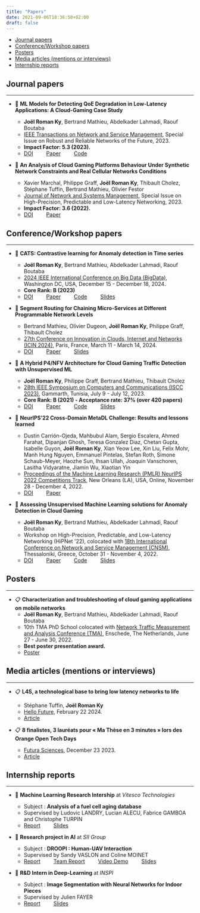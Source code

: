 ```yaml
---
title: "Papers"
date: 2021-09-06T18:36:50+02:00
draft: false
---
```

- [Journal papers](#journal-papers)
- [Conference/Workshop papers](#conferenceworkshop-papers)
- [Posters](#posters)
- [Media articles (mentions or interviews)](#media-articles-mentions-or-interviews)
- [Internship reports](#internship-reports)


## Journal papers
---
- :page_with_curl: **ML Models for Detecting QoE Degradation in Low-Latency Applications: A Cloud-Gaming Case Study**
  - **Joël Roman Ky**, Bertrand Mathieu, Abdelkader Lahmadi, Raouf Boutaba
  - [IEEE Transactions on Network and Service Management](https://ieeexplore.ieee.org/xpl/RecentIssue.jsp?punumber=4275028), Special Issue on Robust and Reliable Networks of the Future, 2023. 
  - **Impact Factor: 5.3 (2023).**
  - [DOI](https://doi.org/10.1109/TNSM.2023.3293806) &nbsp; &nbsp; &nbsp; &nbsp; [Paper](https://hal.science/hal-04160235/) &nbsp; &nbsp; &nbsp; &nbsp; [Code](https://github.com/joelromanky/unsupervised-ml-ad-qoe-deg)


- :page_with_curl: **An Analysis of Cloud Gaming Platforms Behaviour Under Synthetic Network Constraints and Real Cellular Networks Conditions**
  - Xavier Marchal, Philippe Graff, **Joël Roman Ky**, Thibault Cholez, Stéphane Tuffin, Bertrand Mathieu, Olivier Festor
  - [Journal of Network and Systems Management](https://www.springer.com/journal/10922), Special Issue on High-Precision, Predictable and Low-Latency Networking, 2023. 
  - **Impact Factor: 3.6 (2022).**
  - [DOI](https://doi.org/10.1007/s10922-023-09720-9) &nbsp; &nbsp; &nbsp; &nbsp; [Paper](https://hal.inria.fr/hal-04050288/)


## Conference/Workshop papers
---

- :page_with_curl: **CATS: Contrastive learning for Anomaly detection in Time series**
  -  **Joël Roman Ky**, Bertrand Mathieu, Abdelkader Lahmadi, Raouf Boutaba
  - [ 2024 IEEE International Conference on Big Data (BigData)](https://bigdataieee.org/BigData2024), Washington DC, USA, December 15 - December 18, 2024. 
  -  **Core Rank: B (2023)**
  - [DOI](https://doi.org/10.1109/BigData62323.2024.10825476) &nbsp; &nbsp; &nbsp; &nbsp; [Paper](https://hal.science/hal-04881349) &nbsp; &nbsp; &nbsp; &nbsp; [Code](https://github.com/joelromanky/cats)  &nbsp; &nbsp; &nbsp; &nbsp; [Slides](../../#)

- :page_with_curl: **Segment Routing for Chaining Micro-Services at Different Programmable Network Levels**
  -  Bertrand Mathieu, Olivier Dugeon, **Joël Roman Ky**, Philippe Graff, Thibault Cholez
  - [ 27th Conference on Innovation in Clouds, Internet and Networks (ICIN 2024)](https://www.icin-conference.org/2024), Paris, France, March 11 - March 14, 2024. 
  - [DOI](https://doi.org/10.1109/ICIN60470.2024.10494472) &nbsp; &nbsp; &nbsp; &nbsp; [Paper](https://hal.science/hal-04544951/) &nbsp; &nbsp; &nbsp; &nbsp; [Slides](../../#)

- :page_with_curl: **A Hybrid P4/NFV Architecture for Cloud Gaming Traffic Detection with Unsupervised ML**
  - **Joël Roman Ky**, Philippe Graff, Bertrand Mathieu, Thibault Cholez
  - [28th IEEE Symposium on Computers and Communications (ISCC 2023)](https://2023.ieee-iscc.org/), Gammarth, Tunisia, July 9 - July 12, 2023. 
  - **Core Rank: B (2021) - Acceptance rate: 37% (over 420 papers)**
  - [DOI](https://doi.org/10.1109/ISCC58397.2023.10217863) &nbsp; &nbsp; &nbsp; &nbsp; [Paper](https://hal.science/hal-04130096) &nbsp; &nbsp; &nbsp; &nbsp; [Code](https://github.com/mosaico-anr/P4_NFV_CG_Detector) &nbsp; &nbsp; &nbsp; &nbsp; [Slides](../../files/presentation/Slides_ISCC23.pdf)

- :page_with_curl: **NeurIPS’22 Cross-Domain MetaDL Challenge: Results and lessons learned**
  - Dustin Carrión-Ojeda, Mahbubul Alam, Sergio Escalera, Ahmed Farahat, Dipanjan Ghosh, Teresa Gonzalez Diaz, Chetan Gupta, Isabelle Guyon, **Joël Roman Ky**, Xian Yeow Lee, Xin Liu, Felix Mohr, Manh Hung Nguyen, Emmanuel Pintelas, Stefan Roth, Simone Schaub-Meyer, Haozhe Sun, Ihsan Ullah, Joaquin Vanschoren, Lasitha Vidyaratne, Jiamin Wu, Xiaotian Yin
  - [Proceedings of the Machine Learning Research (PMLR) NeurIPS 2022 Competitions Track](https://neurips.cc/virtual/2022/competition/50082), New Orleans (LA), USA, Online, November 28 - December 4, 2022. 
  - [DOI](https://proceedings.mlr.press/v220/carrion-ojeda22a.html) &nbsp; &nbsp; &nbsp; &nbsp; [Paper](https://proceedings.mlr.press/v220/carrion-ojeda22a/carrion-ojeda22a.pdf) &nbsp; &nbsp; &nbsp; &nbsp;


- :page_with_curl: **Assessing Unsupervised Machine Learning solutions for Anomaly Detection in Cloud Gaming**
  - **Joël Roman Ky**, Bertrand Mathieu, Abdelkader Lahmadi, Raouf Boutaba
  - Workshop on High-Precision, Predictable, and Low-Latency Networking (HiPNet '22), colocated with [18th International Conference on Network and Service Management (CNSM)](http://www.cnsm-conf.org/2022/), Thessaloniki, Greece, October 31 - November 4, 2022.
  - [DOI](https://doi.org/10.23919/CNSM55787.2022.9964533) &nbsp; &nbsp; &nbsp; &nbsp; [Paper](https://hal.science/hal-03884367/) &nbsp; &nbsp; &nbsp; &nbsp; [Code](https://github.com/joelromanky/cg-ano-detect-eval) &nbsp; &nbsp; &nbsp; &nbsp; [Slides](../../files/presentation/Slides_HiPNet22.pdf)


## Posters
---

- :clipboard:  **Characterization and troubleshooting of cloud gaming applications on mobile networks**
  -  **Joël Roman Ky**, Bertrand Mathieu, Abdelkader Lahmadi, Raouf Boutaba
  -  10th TMA PhD School colocated with [Network Traffic Measurement and Analysis Conference  (TMA)](https://tma.ifip.org/2022/), Enschede, The Netherlands, June 27 - June 30, 2022.
  -  **Best poster presentation award.**
  -  [Poster](https://hal.science/hal-03878114/)


## Media articles (mentions or interviews)
---

- :clipboard: **L4S, a technological base to bring low latency networks to life**
  - Stéphane Tuffin, **Joël Roman Ky**
  - [Hello Future](https://hellofuture.orange.com/), February 22 2024.
  - [Article](https://hellofuture.orange.com/en/l4s-a-technological-base-to-bring-low-latency-networks-to-life/)

- :clipboard: **8 finalistes, 3 lauréats pour « Ma Thèse en 3 minutes » lors des Orange Open Tech Days**
  - [Futura Sciences](https://www.futura-sciences.com/), December 23 2023.
  - [Article](https://www.futura-sciences.com/tech/actualites/technologie-8-finalistes-3-laureats-these-3-minutes-lors-orange-open-tech-days-109894/)


## Internship reports
---

- :bookmark_tabs: **Machine Learning Research Intership** at *Vitesco Technologies*  
  - Subject : **Analysis of a fuel cell aging database**
  - Supervised by Ludovic LANDRY, Lucian ALECU, Fabrice GAMBOA and Christophe TURPIN
  - <a href="../../files/papers/Rapport_PFE.pdf" target="_blank">Report</a> &nbsp; &nbsp; &nbsp; &nbsp;
    <a href="../../files/presentation/Slides_PFE.pdf" target="_blank">Slides</a>


- :bookmark_tabs: **Research project in AI** at *SII Group*  
  - Subject : **DROOPI : Human-UAV Interaction**
  - Supervised by Sandy VASLON and Coline MOINET
  - <a href="../../files/papers/Rapport_SII.pdf" target="_blank">Report</a> &nbsp; &nbsp; &nbsp; &nbsp;
<a href="../../files/papers/Rapport_SII_team.pdf" target="_blank">Team Report</a> &nbsp; &nbsp; &nbsp; &nbsp;
<a href="https://www.linkedin.com/posts/sii_intelligenceartificielle-innovation-drone-activity-6788763304803221505-IGlW" target="_blank">Video Demo</a> &nbsp; &nbsp; &nbsp; &nbsp;
<a href="../../files/presentation/Slides_SII.pdf" target="_blank">Slides</a>


- :bookmark_tabs: **R&D Intern in Deep-Learning** at *INSPI*
  - Subject : **Image Segmentation with Neural Networks for Indoor Pieces**
  - Supervised by Julien FAYER
  - <a href="../../files/papers/Abstract_INSPI.pdf" target="_blank">Report</a> &nbsp; &nbsp; &nbsp; &nbsp;
<a href="../../files/presentation/Slides_INSPI.pdf" target="_blank">Slides</a>
